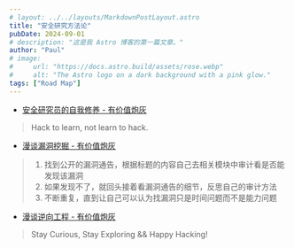 ```yaml
---
# layout: ../../layouts/MarkdownPostLayout.astro
title: "安全研究方法论"
pubDate: 2024-09-01
# description: "这是我 Astro 博客的第一篇文章。"
author: "Paul"
# image:
#     url: "https://docs.astro.build/assets/rose.webp"
#     alt: "The Astro logo on a dark background with a pink glow."
tags: ["Road Map"]
---
```



- [安全研究员的自我修养 - 有价值炮灰](https://evilpan.com/2020/12/27/my2020/)

> Hack to learn, not learn to hack.

- [漫谈漏洞挖掘 - 有价值炮灰](https://evilpan.com/2021/05/22/bug-hunting/)

> 1. 找到公开的漏洞通告，根据标题的内容自己去相关模块中审计看是否能发现该漏洞
> 2. 如果发现不了，就回头接着看漏洞通告的细节，反思自己的审计方法
> 3. 不断重复，直到让自己可以认为找漏洞只是时间问题而不是能力问题

- [漫谈逆向工程 - 有价值炮灰](https://evilpan.com/2020/03/08/reverse-engineering/)

> Stay Curious, Stay Exploring && Happy Hacking!
